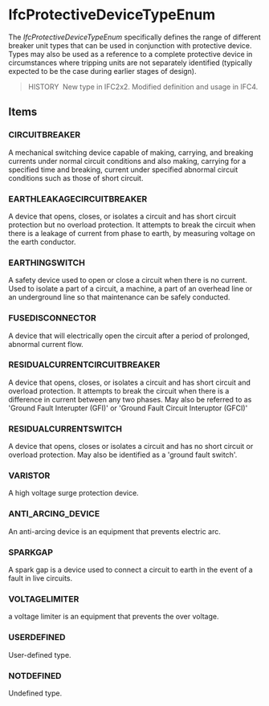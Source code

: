 # IfcProtectiveDeviceTypeEnum

The _IfcProtectiveDeviceTypeEnum_ specifically defines the range of different breaker unit types that can be used in conjunction with protective device. Types may also be used as a reference to a complete protective device in circumstances where tripping units are not separately identified (typically expected to be the case during earlier stages of design).

> HISTORY&nbsp; New type in IFC2x2. Modified definition and usage in IFC4.

## Items

### CIRCUITBREAKER
A mechanical switching device capable of making, carrying, and breaking currents under normal circuit conditions and also making, carrying for a specified time and breaking, current under specified abnormal circuit conditions such as those of short circuit.

### EARTHLEAKAGECIRCUITBREAKER
A device that opens, closes, or isolates a circuit and has short circuit protection but no overload protection.  It attempts to break the circuit when there is a leakage of current from phase to earth, by measuring voltage on the earth conductor.

### EARTHINGSWITCH
A safety device used to open or close a circuit when there is no current. Used to isolate a part of a circuit, a machine, a part of an overhead line or an underground line so that maintenance can be safely conducted.

### FUSEDISCONNECTOR
A device that will electrically open the circuit after a period of prolonged, abnormal current flow.

### RESIDUALCURRENTCIRCUITBREAKER
A device that opens, closes, or isolates a circuit and has short circuit and overload protection.  It attempts to break the circuit when there is a difference in current between any two phases.  May also be referred to as 'Ground Fault Interupter (GFI)' or 'Ground Fault Circuit Interuptor (GFCI)'

### RESIDUALCURRENTSWITCH
A device that opens, closes or isolates a circuit and has no short circuit or overload protection.  May also be identified as a 'ground fault switch'.

### VARISTOR
A high voltage surge protection device.

### ANTI_ARCING_DEVICE
An anti-arcing device is an equipment that prevents electric arc.

### SPARKGAP
A spark gap is a device used to connect a circuit to earth in the event of a fault in live circuits.

### VOLTAGELIMITER
a voltage limiter is an equipment that prevents the over voltage.

### USERDEFINED
User-defined type.

### NOTDEFINED
Undefined type.
